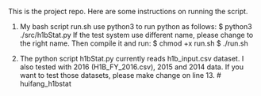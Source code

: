 This is the project repo. Here are some instructions on running the script. 

1. My bash script run.sh use python3 to run python as follows: 
   $ python3 ./src/h1bStat.py
   If the test system use different name, please change to the right name. Then compile it and run:
   $ chmod +x run.sh
   $ ./run.sh

2. The python script h1bStat.py currently reads h1b_input.csv dataset.
   I also tested with 2016 (H1B_FY_2016.csv), 2015 and 2014 data. If you want to test those datasets, please make change on line 13. # huifang_h1bstat
